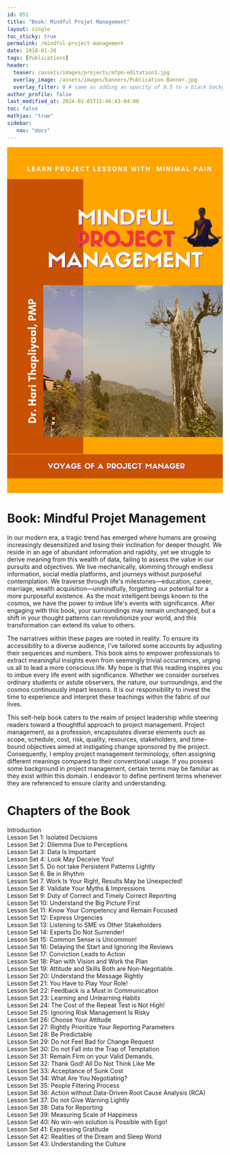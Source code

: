 ```yaml
---
id: 851    
title: "Book: Mindful Projet Management"
layout: single
toc_sticky: true
permalink: /mindful-project-management
date: 2018-01-28
tags: [Publications]
header:
  teaser: /assets/images/projects/mfpm-editation1.jpg
  overlay_image: /assets/images/banners/Publication-Banner.jpg
  overlay_filter: 0 # same as adding an opacity of 0.5 to a black background
author_profile: false
last_modified_at: 2024-01-01T15:46:43-04:00
toc: false
mathjax: "true"
sidebar:
   nav: "docs"
---
```


![Book: Mindful Projet Management](/assets/images/projects/mfpm-editation1.jpg)
# Book: Mindful Projet Management

In our modern era, a tragic trend has emerged where humans are growing increasingly desensitized and losing their inclination for deeper thought. We reside in an age of abundant information and rapidity, yet we struggle to derive meaning from this wealth of data, failing to assess the value in our pursuits and objectives. We live mechanically, skimming through endless information, social media platforms, and journeys without purposeful contemplation. We traverse through life's milestones—education, career, marriage, wealth acquisition—unmindfully, forgetting our potential for a more purposeful existence. As the most intelligent beings known to the cosmos, we have the power to imbue life's events with significance. After engaging with this book, your surroundings may remain unchanged, but a shift in your thought patterns can revolutionize your world, and this transformation can extend its value to others.

The narratives within these pages are rooted in reality. To ensure its accessibility to a diverse audience, I've tailored some accounts by adjusting their sequences and numbers. This book aims to empower professionals to extract meaningful insights even from seemingly trivial occurrences, urging us all to lead a more conscious life. My hope is that this reading inspires you to imbue every life event with significance. Whether we consider ourselves ordinary students or astute observers, the nature, our surroundings, and the cosmos continuously impart lessons. It is our responsibility to invest the time to experience and interpret these teachings within the fabric of our lives.

This self-help book caters to the realm of project leadership while steering readers toward a thoughtful approach to project management. Project management, as a profession, encapsulates diverse elements such as scope, schedule, cost, risk, quality, resources, stakeholders, and time-bound objectives aimed at instigating change sponsored by the project. Consequently, I employ project management terminology, often assigning different meanings compared to their conventional usage. If you possess some background in project management, certain terms may be familiar as they exist within this domain. I endeavor to define pertinent terms whenever they are referenced to ensure clarity and understanding.

# Chapters of the Book

Introduction    
Lesson Set 1: Isolated Decisions    
Lesson Set 2: Dilemma Due to Perceptions    
Lesson Set 3: Data Is Important    
Lesson Set 4: Look May Deceive You!    
Lesson Set 5. Do not take Persistent Patterns Lightly     
Lesson Set 6. Be in Rhythm    
Lesson Set 7. Work Is Your Right, Results May be Unexpected!    
Lesson Set 8: Validate Your Myths & Impressions    
Lesson Set 9: Duty of Correct and Timely Correct Reporting    
Lesson Set 10: Understand the Big Picture First    
Lesson Set 11: Know Your Competency and Remain Focused    
Lesson Set 12: Express Urgencies    
Lesson Set 13: Listening to SME vs Other Stakeholders    
Lesson Set 14: Experts Do Not Surrender!    
Lesson Set 15: Common Sense is Uncommon!    
Lesson Set 16: Delaying the Start and Ignoring the Reviews    
Lesson Set 17: Conviction Leads to Action    
Lesson Set 18: Plan with Vision and Work the Plan    
Lesson Set 19: Attitude and Skills Both are Non-Negotiable.    
Lesson Set 20: Understand the Message Rightly    
Lesson Set 21: You Have to Play Your Role!    
Lesson Set 22: Feedback is a Must in Communication    
Lesson Set 23: Learning and Unlearning Habits    
Lesson Set 24: The Cost of the Repeat Test is Not High!    
Lesson Set 25: Ignoring Risk Management Is Risky    
Lesson Set 26: Choose Your Attitude    
Lesson Set 27: Rightly Prioritize Your Reporting Parameters    
Lesson Set 28: Be Predictable    
Lesson Set 29: Do not Feel Bad for Change Request    
Lesson Set 30: Do not Fall into the Trap of Temptation    
Lesson Set 31: Remain Firm on your Valid Demands.    
Lesson Set 32: Thank God! All Do Not Think Like Me    
Lesson Set 33: Acceptance of Sunk Cost    
Lesson Set 34: What Are You Negotiating?    
Lesson Set 35: People Filtering Process    
Lesson Set 36: Action without Data-Driven Root Cause Analysis (RCA)    
Lesson Set 37: Do not Give Warning Lightly    
Lesson Set 38: Data for Reporting    
Lesson Set 39: Measuring Scale of Happiness    
Lesson Set 40: No win-win solution is Possible with Ego!    
Lesson Set 41: Expressing Gratitude    
Lesson Set 42: Realities of the Dream and Sleep World    
Lesson Set 43: Understanding the Culture    
